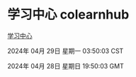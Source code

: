 # 学习中心 colearnhub
[学习中心](http://219.139.197.222:56308/colearnhub/)

2024年 04月 29日 星期一 03:50:03 CST

2024年 04月 28日 星期日 19:50:03 GMT
